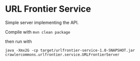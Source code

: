 # URL Frontier Service

Simple server implementing the API.

Compile with `mvn clean package`

then run with 

`java -Xmx2G -cp target/urlfrontier-service-1.0-SNAPSHOT.jar crawlercommons.urlfrontier.service.URLFrontierServer`
